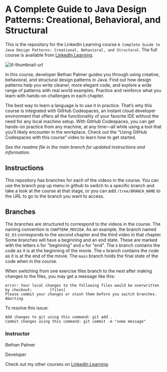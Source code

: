 # A Complete Guide to Java Design Patterns: Creational, Behavioral, and Structural

This is the repository for the LinkedIn Learning course `A Complete Guide to Java Design Patterns: Creational, Behavioral, and Structural`. The full course is available from [LinkedIn Learning][lil-course-url].

![lil-thumbnail-url]

<p>In this course, developer Bethan Palmer guides you through using creative, behavioral, and structural design patterns in Java. Find out how design patterns help you write cleaner, more elegant code, and explore a wide range of patterns with real world examples. Practice and reinforce what you learn with hands-on challenges in each chapter.</p>

<p>The best way to learn a language is to use it in practice. That’s why this course is integrated with GitHub Codespaces, an instant cloud developer environment that offers all the functionality of your favorite IDE without the need for any local machine setup. With GitHub Codespaces, you can get hands-on practice from any machine, at any time—all while using a tool that you’ll likely encounter in the workplace. Check out the “Using GitHub Codespaces with this course” video to learn how to get started.</p>

_See the readme file in the main branch for updated instructions and information._
## Instructions
This repository has branches for each of the videos in the course. You can use the branch pop up menu in github to switch to a specific branch and take a look at the course at that stage, or you can add `/tree/BRANCH_NAME` to the URL to go to the branch you want to access.

## Branches
The branches are structured to correspond to the videos in the course. The naming convention is `CHAPTER#_MOVIE#`. As an example, the branch named `02_03` corresponds to the second chapter and the third video in that chapter. 
Some branches will have a beginning and an end state. These are marked with the letters `b` for "beginning" and `e` for "end". The `b` branch contains the code as it is at the beginning of the movie. The `e` branch contains the code as it is at the end of the movie. The `main` branch holds the final state of the code when in the course.

When switching from one exercise files branch to the next after making changes to the files, you may get a message like this:

    error: Your local changes to the following files would be overwritten by checkout:        [files]
    Please commit your changes or stash them before you switch branches.
    Aborting

To resolve this issue:
	
    Add changes to git using this command: git add .
	Commit changes using this command: git commit -m "some message"

 ### Instructor

Bethan Palmer

Developer

Check out my other courses on [LinkedIn Learning](https://www.linkedin.com/learning/instructors/bethan-palmer?u=104).


[0]: # (Replace these placeholder URLs with actual course URLs)

[lil-course-url]: https://www.linkedin.com/learning/complete-guide-to-java-design-patterns-creational-behavioral-and-structural
[lil-thumbnail-url]: [http://](https://media.licdn.com/dms/image/D4D0DAQEyFMOVuMzMew/learning-public-crop_675_1200/0/1711582600788?e=2147483647&v=beta&t=8fPn5iZ-ghDqbhm2QXeWYKlDNbUaIIHAV7rhwBEa8OU)


